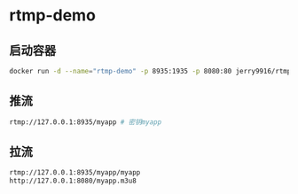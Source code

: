 # rtmp-demo

## 启动容器

```bash
docker run -d --name="rtmp-demo" -p 8935:1935 -p 8080:80 jerry9916/rtmp-demo:latest
```

## 推流

```bash
rtmp://127.0.0.1:8935/myapp # 密钥myapp
```

## 拉流

```bash
rtmp://127.0.0.1:8935/myapp/myapp
http://127.0.0.1:8080/myapp.m3u8
```